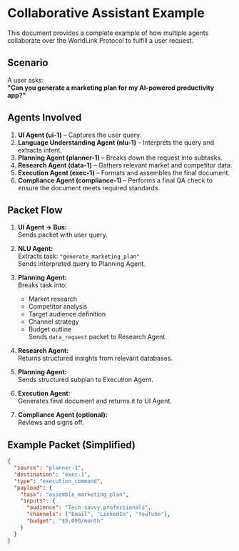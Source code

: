 # Collaborative Assistant Example

This document provides a complete example of how multiple agents collaborate over the WorldLink Protocol to fulfill a user request.

## Scenario

A user asks:  
**"Can you generate a marketing plan for my AI-powered productivity app?"**

## Agents Involved

1. **UI Agent (ui-1)** – Captures the user query.
2. **Language Understanding Agent (nlu-1)** – Interprets the query and extracts intent.
3. **Planning Agent (planner-1)** – Breaks down the request into subtasks.
4. **Research Agent (data-1)** – Gathers relevant market and competitor data.
5. **Execution Agent (exec-1)** – Formats and assembles the final document.
6. **Compliance Agent (compliance-1)** – Performs a final QA check to ensure the document meets required standards.

## Packet Flow

1. **UI Agent → Bus:**  
   Sends packet with user query.

2. **NLU Agent:**  
   Extracts task: `"generate_marketing_plan"`  
   Sends interpreted query to Planning Agent.

3. **Planning Agent:**  
   Breaks task into:
   - Market research
   - Competitor analysis
   - Target audience definition
   - Channel strategy
   - Budget outline  
   Sends `data_request` packet to Research Agent.

4. **Research Agent:**  
   Returns structured insights from relevant databases.

5. **Planning Agent:**  
   Sends structured subplan to Execution Agent.

6. **Execution Agent:**  
   Generates final document and returns it to UI Agent.

7. **Compliance Agent (optional):**  
   Reviews and signs off.

## Example Packet (Simplified)

```json
{
  "source": "planner-1",
  "destination": "exec-1",
  "type": "execution_command",
  "payload": {
    "task": "assemble_marketing_plan",
    "inputs": {
      "audience": "Tech-savvy professionals",
      "channels": ["Email", "LinkedIn", "YouTube"],
      "budget": "$5,000/month"
    }
  }
}
